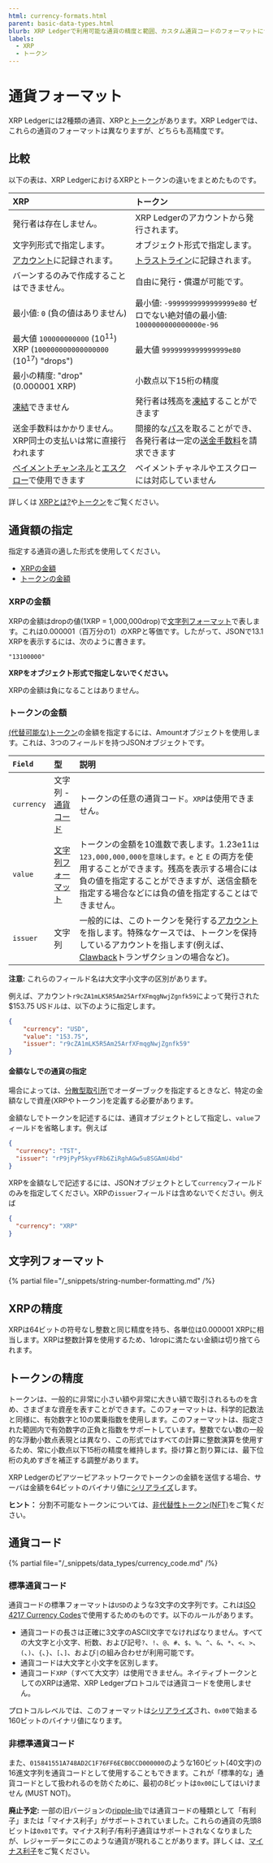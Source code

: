 ```yaml
---
html: currency-formats.html
parent: basic-data-types.html
blurb: XRP Ledgerで利用可能な通貨の精度と範囲、カスタム通貨コードのフォーマットについて説明します。
labels:
  - XRP
  - トークン
---
```

# 通貨フォーマット

XRP Ledgerには2種類の通貨、XRPと[トークン](../../../concepts/tokens/index.md)があります。XRP Ledgerでは、これらの通貨のフォーマットは異なりますが、どちらも高精度です。

## 比較

以下の表は、XRP LedgerにおけるXRPとトークンの違いをまとめたものです。

| XRP                                                      | トークン |
|:---------------------------------------------------------|:------------------|
| 発行者は存在しません。                                       | XRP Ledgerのアカウントから発行されます。 |
| 文字列形式で指定します。                                     | オブジェクト形式で指定します。 |
| [アカウント](../ledger-data/ledger-entry-types/accountroot.md)に記録されます。               | [トラストライン](../ledger-data/ledger-entry-types/ripplestate.md)に記録されます。 |
| バーンするのみで作成することはできません。                      | 自由に発行・償還が可能です。 |
| 最小値: `0` (負の値はありません)                             | 最小値: `-9999999999999999e80` ゼロでない絶対値の最小値: `1000000000000000e-96`
| 最大値 `100000000000` (10<sup>11</sup>) XRP (`100000000000000000` (10<sup>17</sup>) "drops") | 最大値 `9999999999999999e80` |
| 最小の精度: "drop" (0.000001 XRP)                          | 小数点以下15桁の精度 |
| [凍結](../../../concepts/tokens/fungible-tokens/freezes.md)できません                            | 発行者は残高を[凍結](../../../concepts/tokens/fungible-tokens/freezes.md)することができます |
| 送金手数料はかかりません。XRP同士の支払いは常に直接行われます | 間接的な[パス](../../../concepts/tokens/fungible-tokens/paths.md)を取ることができ、各発行者は一定の[送金手数料](../../../concepts/tokens/transfer-fees.md)を請求できます |
| [ペイメントチャンネル](../../../concepts/payment-types/payment-channels.md)と[エスクロー](../../../concepts/payment-types/escrow.md)で使用できます | ペイメントチャネルやエスクローには対応していません |

詳しくは [XRPとは?](../../../introduction/what-is-xrp.md)や[トークン](../../../concepts/tokens/index.md)をご覧ください。

## 通貨額の指定

指定する通貨の適した形式を使用してください。

- [XRPの金額](#xrpの金額)
- [トークンの金額](#トークンの金額)

### XRPの金額

XRPの金額はdropの値(1XRP = 1,000,000drop)で[文字列フォーマット]で表します。これは0.000001（百万分の1）のXRPと等価です。したがって、JSONで13.1 XRPを表示するには、次のように書きます。

```
"13100000"
```

**XRPをオブジェクト形式で指定しないでください。**

XRPの金額は負になることはありません。

### トークンの金額

[(代替可能な)トークン](../../../concepts/tokens/index.md)の金額を指定するには、Amountオブジェクトを使用します。これは、3つのフィールドを持つJSONオブジェクトです。

| `Field`    | 型                    | 説明                        |
|:-----------|:---------------------|:-----------------------------------|
| `currency` | 文字列 - [通貨コード][] | トークンの任意の通貨コード。`XRP`は使用できません。 |
| `value`    | [文字列フォーマット][]  | トークンの金額を10進数で表します。1.23e11`は123,000,000,000を意味します。e` と `E` の両方を使用することができます。残高を表示する場合には負の値を指定することができますが、送信金額を指定する場合などには負の値を指定することはできません。 |
| `issuer`   | 文字列                | 一般的には、このトークンを発行する[アカウント](../../../concepts/accounts/accounts.md)を指します。特殊なケースでは、トークンを保持しているアカウントを指します(例えば、[Clawback](../transactions/types/clawback.md)トランザクションの場合など)。 |

[文字列フォーマット]: #文字列フォーマット

**注意:** これらのフィールド名は大文字小文字の区別があります。

例えば、アカウント`r9cZA1mLK5R5Am25ArfXFmqgNwjZgnfk59`によって発行された$153.75 USドルは、以下のように指定します。

```json
{
    "currency": "USD",
    "value": "153.75",
    "issuer": "r9cZA1mLK5R5Am25ArfXFmqgNwjZgnfk59"
}
```

#### 金額なしでの通貨の指定

場合によっては、[分散型取引所](../../../concepts/tokens/decentralized-exchange/index.md)でオーダーブックを指定するときなど、特定の金額なしで資産(XRPやトークン)を定義する必要があります。

金額なしでトークンを記述するには、通貨オブジェクトとして指定し、`value`フィールドを省略します。例えば

```json
{
  "currency": "TST",
  "issuer": "rP9jPyP5kyvFRb6ZiRghAGw5u8SGAmU4bd"
}
```

XRPを金額なしで記述するには、JSONオブジェクトとして`currency`フィールドのみを指定してください。XRPの`issuer`フィールドは含めないでください。例えば

```json
{
  "currency": "XRP"
}
```


## 文字列フォーマット

{% partial file="/_snippets/string-number-formatting.md" /%}

## XRPの精度

XRPは64ビットの符号なし整数と同じ精度を持ち、各単位は0.000001 XRPに相当します。XRPは整数計算を使用するため、1dropに満たない金額は切り捨てられます。

## トークンの精度

トークンは、一般的に非常に小さい額や非常に大きい額で取引されるものを含め、さまざまな資産を表すことができます。このフォーマットは、科学的記数法と同様に、有効数字と10の累乗指数を使用します。このフォーマットは、指定された範囲内で有効数字の正負と指数をサポートしています。整数でない数の一般的な浮動小数点表現とは異なり、この形式ではすべての計算に整数演算を使用するため、常に小数点以下15桁の精度を維持します。掛け算と割り算には、最下位桁の丸めすぎを補正する調整があります。

XRP Ledgerのピアツーピアネットワークでトークンの金額を送信する場合、サーバは金額を64ビットのバイナリ値に[シリアライズ](../binary-format.md)します。

**ヒント：** 分割不可能なトークンについては、[非代替性トークン(NFT)](../../../concepts/tokens/nfts/index.md)をご覧ください。

## 通貨コード
[通貨コード]: #通貨コード

{% partial file="/_snippets/data_types/currency_code.md" /%}



### 標準通貨コード

通貨コードの標準フォーマットは`USD`のような3文字の文字列です。これは[ISO 4217 Currency Codes](https://www.xe.com/iso4217.php)で使用するためのものです。以下のルールがあります。

- 通貨コードの長さは正確に3文字のASCII文字でなければなりません。すべての大文字と小文字、桁数、および記号`?`、`!`、`@`、`#`、`$`、`%`、`^`、`&`、`*`、`<`、`>`、`(`、`)`、`{`、`}`、`[`、`]`、および<code>|</code>の組み合わせが利用可能です。
- 通貨コードは大文字と小文字を区別します。
- 通貨コード`XRP`（すべて大文字）は使用できません。ネイティブトークンとしてのXRPは通常、XRP Ledgerプロトコルでは通貨コードを使用しません。

プロトコルレベルでは、このフォーマットは[シリアライズ](../binary-format.md#通貨コード)され、`0x00`で始まる160ビットのバイナリ値になります。

### 非標準通貨コード

また、`015841551A748AD2C1F76FF6ECB0CCD000000`のような160ビット(40文字)の16進文字列を通貨コードとして使用することもできます。これが「標準的な」通貨コードとして扱われるのを防ぐために、最初の8ビットは`0x00`にしてはいけません (MUST NOT)。

**廃止予定:** 一部の旧バージョンの[ripple-lib](https://github.com/XRPLF/xrpl.js)では通貨コードの種類として「有利子」または「マイナス利子」がサポートされていました。これらの通貨の先頭8ビットは`0x01`です。マイナス利子/有利子通貨はサポートされなくなりましたが、レジャーデータにこのような通貨が現れることがあります。詳しくは、[マイナス利子](../../../concepts/tokens/fungible-tokens/demurrage.md)をご覧ください。
